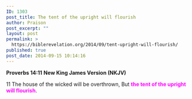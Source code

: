 ```yaml
---
ID: 1303
post_title: The tent of the upright will flourish
author: Praison
post_excerpt: ""
layout: post
permalink: >
  https://biblerevelation.org/2014/09/tent-upright-will-flourish/
published: true
post_date: 2014-09-15 10:14:16
---
```

<strong>Proverbs 14:11</strong>
<strong> New King James Version (NKJV)</strong>

11 The house of the wicked will be overthrown,
But <span style="color: #ff00ff;"><strong>the tent of the upright will flourish</strong></span>.